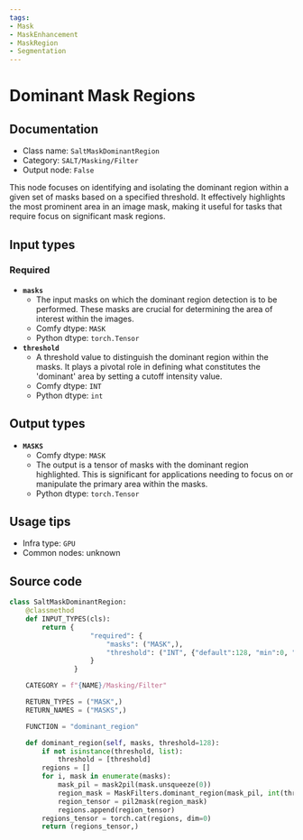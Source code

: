 ```yaml
---
tags:
- Mask
- MaskEnhancement
- MaskRegion
- Segmentation
---
```


# Dominant Mask Regions
## Documentation
- Class name: `SaltMaskDominantRegion`
- Category: `SALT/Masking/Filter`
- Output node: `False`

This node focuses on identifying and isolating the dominant region within a given set of masks based on a specified threshold. It effectively highlights the most prominent area in an image mask, making it useful for tasks that require focus on significant mask regions.
## Input types
### Required
- **`masks`**
    - The input masks on which the dominant region detection is to be performed. These masks are crucial for determining the area of interest within the images.
    - Comfy dtype: `MASK`
    - Python dtype: `torch.Tensor`
- **`threshold`**
    - A threshold value to distinguish the dominant region within the masks. It plays a pivotal role in defining what constitutes the 'dominant' area by setting a cutoff intensity value.
    - Comfy dtype: `INT`
    - Python dtype: `int`
## Output types
- **`MASKS`**
    - Comfy dtype: `MASK`
    - The output is a tensor of masks with the dominant region highlighted. This is significant for applications needing to focus on or manipulate the primary area within the masks.
    - Python dtype: `torch.Tensor`
## Usage tips
- Infra type: `GPU`
- Common nodes: unknown


## Source code
```python
class SaltMaskDominantRegion:
    @classmethod
    def INPUT_TYPES(cls):
        return {
                    "required": {
                        "masks": ("MASK",),
                        "threshold": ("INT", {"default":128, "min":0, "max":255, "step":1}),
                    }
                }

    CATEGORY = f"{NAME}/Masking/Filter"

    RETURN_TYPES = ("MASK",)
    RETURN_NAMES = ("MASKS",)

    FUNCTION = "dominant_region"

    def dominant_region(self, masks, threshold=128):
        if not isinstance(threshold, list):
            threshold = [threshold]
        regions = []
        for i, mask in enumerate(masks):
            mask_pil = mask2pil(mask.unsqueeze(0))
            region_mask = MaskFilters.dominant_region(mask_pil, int(threshold[i if i < len(threshold) else -1]))
            region_tensor = pil2mask(region_mask)
            regions.append(region_tensor)
        regions_tensor = torch.cat(regions, dim=0)
        return (regions_tensor,)

```
